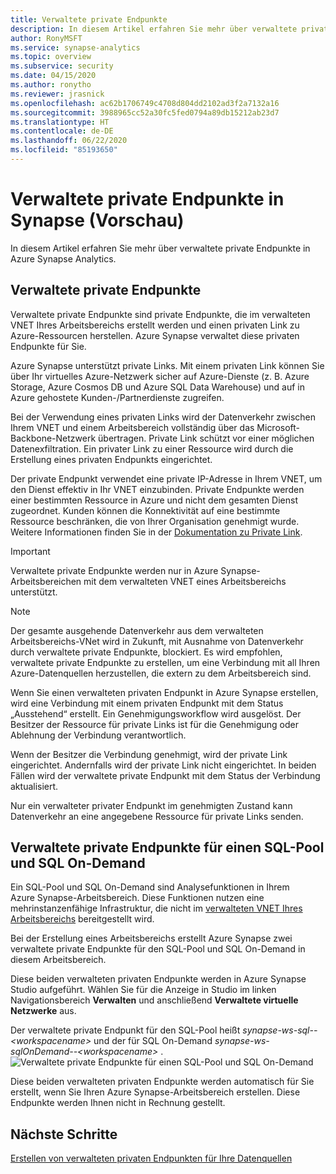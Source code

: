 ```yaml
---
title: Verwaltete private Endpunkte
description: In diesem Artikel erfahren Sie mehr über verwaltete private Endpunkte in Azure Synapse Analytics.
author: RonyMSFT
ms.service: synapse-analytics
ms.topic: overview
ms.subservice: security
ms.date: 04/15/2020
ms.author: ronytho
ms.reviewer: jrasnick
ms.openlocfilehash: ac62b1706749c4708d804dd2102ad3f2a7132a16
ms.sourcegitcommit: 3988965cc52a30fc5fed0794a89db15212ab23d7
ms.translationtype: HT
ms.contentlocale: de-DE
ms.lasthandoff: 06/22/2020
ms.locfileid: "85193650"
---
```

# <a name="synapse-managed-private-endpoints-preview"></a>Verwaltete private Endpunkte in Synapse (Vorschau)

In diesem Artikel erfahren Sie mehr über verwaltete private Endpunkte in Azure Synapse Analytics.

## <a name="managed-private-endpoints"></a>Verwaltete private Endpunkte

Verwaltete private Endpunkte sind private Endpunkte, die im verwalteten VNET Ihres Arbeitsbereichs erstellt werden und einen privaten Link zu Azure-Ressourcen herstellen. Azure Synapse verwaltet diese privaten Endpunkte für Sie.

Azure Synapse unterstützt private Links. Mit einem privaten Link können Sie über Ihr virtuelles Azure-Netzwerk sicher auf Azure-Dienste (z. B. Azure Storage, Azure Cosmos DB und Azure SQL Data Warehouse) und auf in Azure gehostete Kunden-/Partnerdienste zugreifen.

Bei der Verwendung eines privaten Links wird der Datenverkehr zwischen Ihrem VNET und einem Arbeitsbereich vollständig über das Microsoft-Backbone-Netzwerk übertragen. Private Link schützt vor einer möglichen Datenexfiltration. Ein privater Link zu einer Ressource wird durch die Erstellung eines privaten Endpunkts eingerichtet.

Der private Endpunkt verwendet eine private IP-Adresse in Ihrem VNET, um den Dienst effektiv in Ihr VNET einzubinden. Private Endpunkte werden einer bestimmten Ressource in Azure und nicht dem gesamten Dienst zugeordnet. Kunden können die Konnektivität auf eine bestimmte Ressource beschränken, die von Ihrer Organisation genehmigt wurde. Weitere Informationen finden Sie in der [Dokumentation zu Private Link](https://docs.microsoft.com/azure/private-link/).

>[!IMPORTANT]
>Verwaltete private Endpunkte werden nur in Azure Synapse-Arbeitsbereichen mit dem verwalteten VNET eines Arbeitsbereichs unterstützt.

>[!NOTE]
>Der gesamte ausgehende Datenverkehr aus dem verwalteten Arbeitsbereichs-VNet wird in Zukunft, mit Ausnahme von Datenverkehr durch verwaltete private Endpunkte, blockiert. Es wird empfohlen, verwaltete private Endpunkte zu erstellen, um eine Verbindung mit all Ihren Azure-Datenquellen herzustellen, die extern zu dem Arbeitsbereich sind. 

Wenn Sie einen verwalteten privaten Endpunkt in Azure Synapse erstellen, wird eine Verbindung mit einem privaten Endpunkt mit dem Status „Ausstehend“ erstellt. Ein Genehmigungsworkflow wird ausgelöst. Der Besitzer der Ressource für private Links ist für die Genehmigung oder Ablehnung der Verbindung verantwortlich.

Wenn der Besitzer die Verbindung genehmigt, wird der private Link eingerichtet. Andernfalls wird der private Link nicht eingerichtet. In beiden Fällen wird der verwaltete private Endpunkt mit dem Status der Verbindung aktualisiert.

Nur ein verwalteter privater Endpunkt im genehmigten Zustand kann Datenverkehr an eine angegebene Ressource für private Links senden.

## <a name="managed-private-endpoints-for-sql-pool-and-sql-on-demand"></a>Verwaltete private Endpunkte für einen SQL-Pool und SQL On-Demand

Ein SQL-Pool und SQL On-Demand sind Analysefunktionen in Ihrem Azure Synapse-Arbeitsbereich. Diese Funktionen nutzen eine mehrinstanzenfähige Infrastruktur, die nicht im [verwalteten VNET Ihres Arbeitsbereichs](./synapse-workspace-managed-vnet.md) bereitgestellt wird.

Bei der Erstellung eines Arbeitsbereichs erstellt Azure Synapse zwei verwaltete private Endpunkte für den SQL-Pool und SQL On-Demand in diesem Arbeitsbereich. 

Diese beiden verwalteten privaten Endpunkte werden in Azure Synapse Studio aufgeführt. Wählen Sie für die Anzeige in Studio im linken Navigationsbereich **Verwalten** und anschließend **Verwaltete virtuelle Netzwerke** aus.

Der verwaltete private Endpunkt für den SQL-Pool heißt *synapse-ws-sql--\<workspacename\>* und der für SQL On-Demand *synapse-ws-sqlOnDemand--\<workspacename\>* .
![Verwaltete private Endpunkte für einen SQL-Pool und SQL On-Demand](./media/synapse-workspace-managed-private-endpoints/managed-pe-for-sql-1.png)

Diese beiden verwalteten privaten Endpunkte werden automatisch für Sie erstellt, wenn Sie Ihren Azure Synapse-Arbeitsbereich erstellen. Diese Endpunkte werden Ihnen nicht in Rechnung gestellt.

## <a name="next-steps"></a>Nächste Schritte

[Erstellen von verwalteten privaten Endpunkten für Ihre Datenquellen](./how-to-create-managed-private-endpoints.md)
